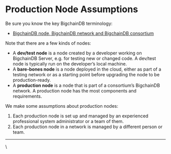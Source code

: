 # Production Node Assumptions

Be sure you know the key BigchainDB terminology:

* [BigchainDB node, BigchainDB network and BigchainDB consortium](https://docs.bigchaindb.com/en/latest/terminology.html)

Note that there are a few kinds of nodes:

* A **dev/test node** is a node created by a developer working on BigchainDB Server, e.g. for testing new or changed code. A dev/test node is typically run on the developer’s local machine.
* A **bare-bones node** is a node deployed in the cloud, either as part of a testing network or as a starting point before upgrading the node to be production-ready.
* A **production node** is a node that is part of a consortium’s BigchainDB network. A production node has the most components and requirements.

We make some assumptions about production nodes:

1. Each production node is set up and managed by an experienced professional system administrator or a team of them.
2. Each production node in a network is managed by a different person or team.

***

\
